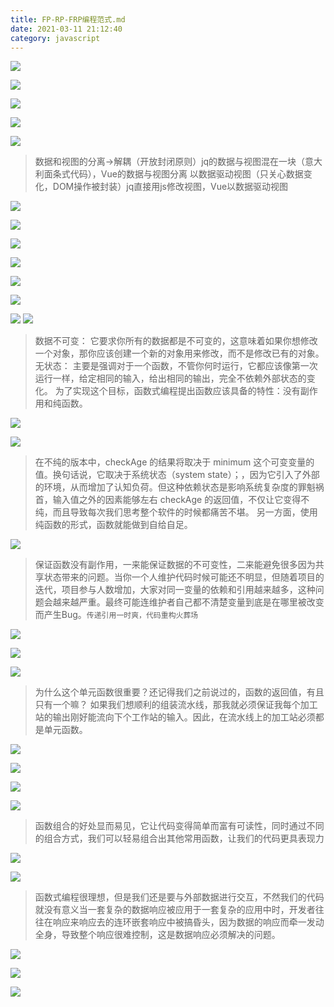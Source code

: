 ```yaml
---
title: FP-RP-FRP编程范式.md
date: 2021-03-11 21:12:40
category: javascript
---
```


![](https://upload-images.jianshu.io/upload_images/10024246-e551555c2919e46c.jpeg?imageMogr2/auto-orient/strip%7CimageView2/2/w/1240)

![](https://upload-images.jianshu.io/upload_images/10024246-837712d823c88c44.jpeg?imageMogr2/auto-orient/strip%7CimageView2/2/w/1240)

![](https://upload-images.jianshu.io/upload_images/10024246-7ab8e5e5c0fa23fa.jpeg?imageMogr2/auto-orient/strip%7CimageView2/2/w/1240)

![](https://upload-images.jianshu.io/upload_images/10024246-820693fcfaded8bc.jpeg?imageMogr2/auto-orient/strip%7CimageView2/2/w/1240)

![](https://upload-images.jianshu.io/upload_images/10024246-0dd0666c417ff235.jpeg?imageMogr2/auto-orient/strip%7CimageView2/2/w/1240)
>数据和视图的分离->解耦（开放封闭原则）jq的数据与视图混在一块（意大利面条式代码），Vue的数据与视图分离 以数据驱动视图（只关心数据变化，DOM操作被封装）jq直接用js修改视图，Vue以数据驱动视图

![](https://upload-images.jianshu.io/upload_images/10024246-42d5fd6651b5c730.jpeg?imageMogr2/auto-orient/strip%7CimageView2/2/w/1240)


![](https://upload-images.jianshu.io/upload_images/10024246-c4476563b9f416e1.jpeg?imageMogr2/auto-orient/strip%7CimageView2/2/w/1240)

![](https://upload-images.jianshu.io/upload_images/10024246-61c4c317ab6a1925.jpeg?imageMogr2/auto-orient/strip%7CimageView2/2/w/1240)

![](https://upload-images.jianshu.io/upload_images/10024246-1b0d1dad4068ccde.jpeg?imageMogr2/auto-orient/strip%7CimageView2/2/w/1240)

![](https://upload-images.jianshu.io/upload_images/10024246-488439027be1a632.jpeg?imageMogr2/auto-orient/strip%7CimageView2/2/w/1240)

![](https://upload-images.jianshu.io/upload_images/10024246-11073c21bc77376b.jpeg?imageMogr2/auto-orient/strip%7CimageView2/2/w/1240)

![](https://upload-images.jianshu.io/upload_images/10024246-cbb9a98c4e60d8ec.jpeg?imageMogr2/auto-orient/strip%7CimageView2/2/w/1240)
![](https://upload-images.jianshu.io/upload_images/10024246-cb1449cf1705be2c.jpeg?imageMogr2/auto-orient/strip%7CimageView2/2/w/1240)
>数据不可变： 它要求你所有的数据都是不可变的，这意味着如果你想修改一个对象，那你应该创建一个新的对象用来修改，而不是修改已有的对象。 无状态： 主要是强调对于一个函数，不管你何时运行，它都应该像第一次运行一样，给定相同的输入，给出相同的输出，完全不依赖外部状态的变化。 为了实现这个目标，函数式编程提出函数应该具备的特性：没有副作用和纯函数。


![](https://upload-images.jianshu.io/upload_images/10024246-7fe37c43559a2198.jpeg?imageMogr2/auto-orient/strip%7CimageView2/2/w/1240)

![](https://upload-images.jianshu.io/upload_images/10024246-bfbb62895921c27e.jpeg?imageMogr2/auto-orient/strip%7CimageView2/2/w/1240)
>在不纯的版本中，checkAge 的结果将取决于 minimum 这个可变变量的值。换句话说，它取决于系统状态（system state）；，因为它引入了外部的环境，从而增加了认知负荷。但这种依赖状态是影响系统复杂度的罪魁祸首，输入值之外的因素能够左右 checkAge 的返回值，不仅让它变得不纯，而且导致每次我们思考整个软件的时候都痛苦不堪。 另一方面，使用纯函数的形式，函数就能做到自给自足。

![](https://upload-images.jianshu.io/upload_images/10024246-44dafec478425db0.jpeg?imageMogr2/auto-orient/strip%7CimageView2/2/w/1240)
>保证函数没有副作用，一来能保证数据的不可变性，二来能避免很多因为共享状态带来的问题。当你一个人维护代码时候可能还不明显，但随着项目的迭代，项目参与人数增加，大家对同一变量的依赖和引用越来越多，这种问题会越来越严重。最终可能连维护者自己都不清楚变量到底是在哪里被改变而产生Bug。`传递引用一时爽，代码重构火葬场`  

![](https://upload-images.jianshu.io/upload_images/10024246-e4daf335f0fe4716.jpeg?imageMogr2/auto-orient/strip%7CimageView2/2/w/1240)

![](https://upload-images.jianshu.io/upload_images/10024246-15e68c71c8faa114.jpeg?imageMogr2/auto-orient/strip%7CimageView2/2/w/1240)

![](https://upload-images.jianshu.io/upload_images/10024246-c933554bb5a211a3.jpeg?imageMogr2/auto-orient/strip%7CimageView2/2/w/1240)
>为什么这个单元函数很重要？还记得我们之前说过的，函数的返回值，有且只有一个嘛？ 如果我们想顺利的组装流水线，那我就必须保证我每个加工站的输出刚好能流向下个工作站的输入。因此，在流水线上的加工站必须都是单元函数。

![](https://upload-images.jianshu.io/upload_images/10024246-f0ab24af87d1c69a.jpeg?imageMogr2/auto-orient/strip%7CimageView2/2/w/1240)

![](https://upload-images.jianshu.io/upload_images/10024246-01a3212c7593560d.jpeg?imageMogr2/auto-orient/strip%7CimageView2/2/w/1240)

![](https://upload-images.jianshu.io/upload_images/10024246-e5e473d34cd15743.jpeg?imageMogr2/auto-orient/strip%7CimageView2/2/w/1240)

![](https://upload-images.jianshu.io/upload_images/10024246-4fdfb5310ffc3c0c.jpeg?imageMogr2/auto-orient/strip%7CimageView2/2/w/1240)
>函数组合的好处显而易见，它让代码变得简单而富有可读性，同时通过不同的组合方式，我们可以轻易组合出其他常用函数，让我们的代码更具表现力

![](https://upload-images.jianshu.io/upload_images/10024246-c947c9ccd7dccd73.jpeg?imageMogr2/auto-orient/strip%7CimageView2/2/w/1240)

![](https://upload-images.jianshu.io/upload_images/10024246-d1f499f381e2ff6c.jpeg?imageMogr2/auto-orient/strip%7CimageView2/2/w/1240)

>函数式编程很理想，但是我们还是要与外部数据进行交互，不然我们的代码就没有意义当一套复杂的数据响应被应用于一套复杂的应用中时，开发者往往在响应来响应去的连环嵌套响应中被搞昏头，因为数据的响应而牵一发动全身，导致整个响应很难控制，这是数据响应必须解决的问题。

![](https://upload-images.jianshu.io/upload_images/10024246-dee5d9f145d85c79.jpeg?imageMogr2/auto-orient/strip%7CimageView2/2/w/1240)

![](https://upload-images.jianshu.io/upload_images/10024246-c027a0b749c44425.jpeg?imageMogr2/auto-orient/strip%7CimageView2/2/w/1240)

![](https://upload-images.jianshu.io/upload_images/10024246-1badbd997d2e324e.jpeg?imageMogr2/auto-orient/strip%7CimageView2/2/w/1240)
